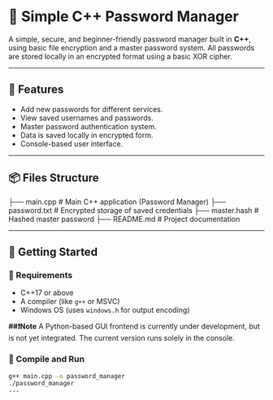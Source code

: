 # 🔐 Simple C++ Password Manager

A simple, secure, and beginner-friendly password manager built in **C++**, using basic file encryption and a master password system. All passwords are stored locally in an encrypted format using a basic XOR cipher.

---

## 📁 Features

- Add new passwords for different services.
- View saved usernames and passwords.
- Master password authentication system.
- Data is saved locally in encrypted form.
- Console-based user interface.

---

## 📦 Files Structure

├── main.cpp # Main C++ application (Password Manager) 
├── password.txt # Encrypted storage of saved credentials 
├── master.hash # Hashed master password 
├── README.md # Project documentation

---

## 🚀 Getting Started

### 🔧 Requirements

- C++17 or above
- A compiler (like `g++` or MSVC)
- Windows OS (uses `windows.h` for output encoding)

**##❗️Note**
A Python-based GUI frontend is currently under development, but is not yet integrated. The current version runs solely in the console.

### 🧪 Compile and Run

```bash
g++ main.cpp -o password_manager
./password_manager
---
